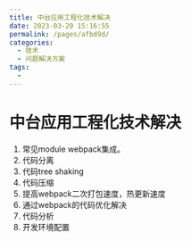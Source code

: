 ```yaml
---
title: 中台应用工程化技术解决
date: 2023-03-20 15:16:55
permalink: /pages/afbd9d/
categories:
  - 技术
  - 问题解决方案
tags:
  - 
---
```

# 中台应用工程化技术解决

1. 常见module webpack集成。
2. 代码分离
3. 代码tree shaking
4. 代码压缩
5. 提高webpack二次打包速度，热更新速度
6. 通过webpack的代码优化解决
7. 代码分析
8. 开发环境配置